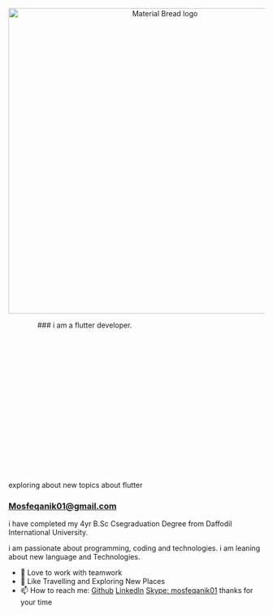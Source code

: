 
<!--
**mosfeqanik/mosfeqanik** is a ✨ _special_ ✨ repository because its `README.md` (this file) appears on your GitHub profile. -->
<p align="center">
  <img width="600" src="https://github.com/mosfeqanik/mosfeqanik/blob/master/Mosfeq_anik_github.gif" alt="Material Bread logo">
</p>

<p align="center" style="width:300;height:300">
  ### i am a flutter developer.
</p>

exploring about new topics about flutter

### Mosfeqanik01@gmail.com

i have completed my 4yr B.Sc Csegraduation Degree from Daffodil International University. 

i am passionate about programming, coding and technologies. i am leaning about new language and Technologies.

- 👯 Love to work with teamwork
- 🤔 Like Travelling and Exploring New Places
- 📫 How to reach me: [Github](https://github.com/mosfeqanik/) [LinkedIn](https://www.linkedin.com/in/mosfeqanik/) [Skype: mosfeqanik01](live:mosfeqanik01)
thanks for your time
